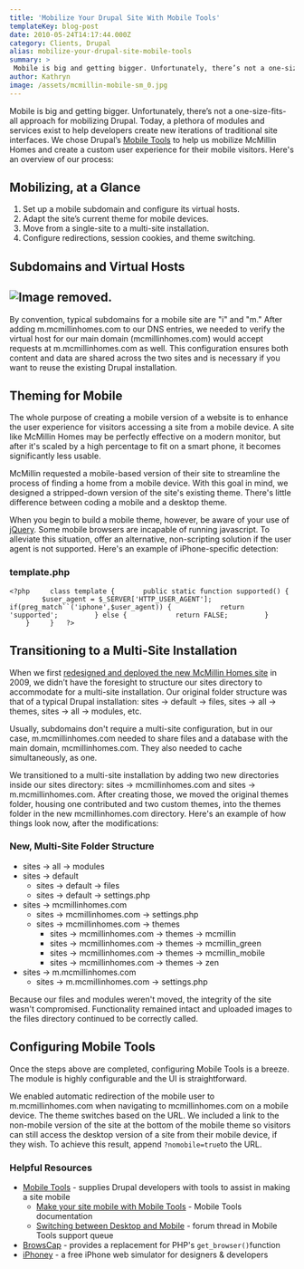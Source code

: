 ```yaml
---
title: 'Mobilize Your Drupal Site With Mobile Tools'
templateKey: blog-post
date: 2010-05-24T14:17:44.000Z
category: Clients, Drupal
alias: mobilize-your-drupal-site-mobile-tools
summary: > 
 Mobile is big and getting bigger. Unfortunately, there’s not a one-size-fits-all approach for mobilizing Drupal. Today, a plethora of modules and services exist to help developers create new iterations of traditional site interfaces. We chose Drupal’s Mobile Tools to help us mobilize McMillin Homes and create a custom user experience for their mobile visitors. Here's an overview of our process: 
author: Kathryn
image: /assets/mcmillin-mobile-sm_0.jpg
---
```


Mobile is big and getting bigger. Unfortunately, there’s not a one-size-fits-all approach for mobilizing Drupal. Today, a plethora of modules and services exist to help developers create new iterations of traditional site interfaces. We chose Drupal’s [Mobile Tools](https://www.drupal.org/project/mobile_tools) to help us mobilize McMillin Homes and create a custom user experience for their mobile visitors. Here's an overview of our process:

Mobilizing, at a Glance
-----------------------

1.  Set up a mobile subdomain and configure its virtual hosts.
2.  Adapt the site’s current theme for mobile devices.
3.  Move from a single-site to a multi-site installation.
4.  Configure redirections, session cookies, and theme switching.

Subdomains and Virtual Hosts
----------------------------

![Image removed.](/core/misc/icons/e32700/error.svg "This image has been removed. For security reasons, only images from the local domain are allowed.")
--------------------------------------------------------------------------------------------------------------------------------------------------------

By convention, typical subdomains for a mobile site are "i" and "m." After adding m.mcmillinhomes.com to our DNS entries, we needed to verify the virtual host for our main domain (mcmillinhomes.com) would accept requests at m.mcmillinhomes.com as well. This configuration ensures both content and data are shared across the two sites and is necessary if you want to reuse the existing Drupal installation.

Theming for Mobile
------------------

The whole purpose of creating a mobile version of a website is to enhance the user experience for visitors accessing a site from a mobile device. A site like McMillin Homes may be perfectly effective on a modern monitor, but after it's scaled by a high percentage to fit on a smart phone, it becomes significantly less usable.

McMillin requested a mobile-based version of their site to streamline the process of finding a home from a mobile device. With this goal in mind, we designed a stripped-down version of the site's existing theme. There's little difference between coding a mobile and a desktop theme.

When you begin to build a mobile theme, however, be aware of your use of [jQuery](http://jquery.com/). Some mobile browsers are incapable of running javascript. To alleviate this situation, offer an alternative, non-scripting solution if the user agent is not supported. Here's an example of iPhone-specific detection:

### template.php

`<?php  
  class template {  
    public static function supported() {  
        $user_agent = $_SERVER['HTTP_USER_AGENT'];  
      if(preg_match``('iphone',$user_agent)) {  
         return 'supported';  
      } else {  
         return FALSE;  
      }      
    }  
  }  
?>`

Transitioning to a Multi-Site Installation
------------------------------------------

When we first [redesigned and deployed the new McMillin Homes site](/2009/06/30/new-mcmillinhomescom) in 2009, we didn’t have the foresight to structure our sites directory to accommodate for a multi-site installation. Our original folder structure was that of a typical Drupal installation: sites → default → files, sites → all → themes, sites → all → modules, etc.

Usually, subdomains don't require a multi-site configuration, but in our case, m.mcmillinhomes.com needed to share files and a database with the main domain, mcmillinhomes.com. They also needed to cache simultaneously, as one.

We transitioned to a multi-site installation by adding two new directories inside our sites directory: sites → mcmillinhomes.com and sites → m.mcmillinhomes.com. After creating those, we moved the original themes folder, housing one contributed and two custom themes, into the themes folder in the new mcmillinhomes.com directory. Here's an example of how things look now, after the modifications:

### New, Multi-Site Folder Structure

*   sites → all → modules
*   sites → default
    *   sites → default → files
    *   sites → default → settings.php
*   sites → mcmillinhomes.com
    *   sites → mcmillinhomes.com → settings.php
    *   sites → mcmillinhomes.com → themes
        *   sites → mcmillinhomes.com → themes → mcmillin
        *   sites → mcmillinhomes.com → themes → mcmillin\_green
        *   sites → mcmillinhomes.com → themes → mcmillin\_mobile
        *   sites → mcmillinhomes.com → themes → zen
*   sites → m.mcmillinhomes.com
    *   sites → m.mcmillinhomes.com → settings.php

Because our files and modules weren't moved, the integrity of the site wasn't compromised. Functionality remained intact and uploaded images to the files directory continued to be correctly called.

Configuring Mobile Tools
------------------------

Once the steps above are completed, configuring Mobile Tools is a breeze. The module is highly configurable and the UI is straightforward.

We enabled automatic redirection of the mobile user to m.mcmillinhomes.com when navigating to mcmillinhomes.com on a mobile device. The theme switches based on the URL. We included a link to the non-mobile version of the site at the bottom of the mobile theme so visitors can still access the desktop version of a site from their mobile device, if they wish. To achieve this result, append `?nomobile=true`to the URL.

### Helpful Resources

*   [Mobile Tools](https://www.drupal.org/project/mobile_tools) - supplies Drupal developers with tools to assist in making a site mobile
    *   [Make your site mobile with Mobile Tools](https://www.drupal.org/node/459686) - Mobile Tools documentation
    *   [Switching between Desktop and Mobile](https://www.drupal.org/node/609750) - forum thread in Mobile Tools support queue
*   [BrowsCap](https://www.drupal.org/project/browscap) - provides a replacement for PHP's `get_browser()`function
*   [iPhoney](https://www.marketcircle.com/iphoney/) - a free iPhone web simulator for designers & developers